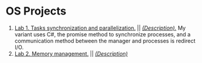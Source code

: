 # OS Projects
1. [Lab 1. Tasks synchronization and parallelization.](https://github.com/TEGTO/OSLabs/tree/main/Lab1) || *[(Description).](https://github.com/TEGTO/OSLabs/blob/main/Description/lab1.pdf)* My variant uses C#, the promise method to synchronize processes, and a communication method between the manager and processes is redirect I/O.
2. [Lab 2. Memory management.](https://github.com/TEGTO/OSLabs/tree/main/Lab2) || *[(Description)](https://github.com/TEGTO/OSLabs/blob/main/Description/lab2.pdf)*
